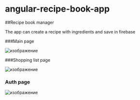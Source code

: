 # angular-recipe-book-app
##Recipe book manager

The app can create a recipe with ingredients and save in firebase

###Main page

![изображение](https://user-images.githubusercontent.com/31378456/168153595-ca2c5073-aa8e-4a90-aea1-6bb7c70f67fa.png)

###Shopping list page

![изображение](https://user-images.githubusercontent.com/31378456/168153627-c61875d1-f3e8-4564-ac16-7953bb04d6ec.png)

### Auth page
![изображение](https://user-images.githubusercontent.com/31378456/168153682-fdc7be88-29d0-4991-92a8-3a93901bb770.png)

